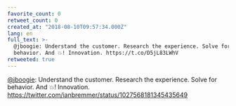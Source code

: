 ```yaml
---
favorite_count: 0
retweet_count: 0
created_at: "2018-08-10T09:57:34.000Z"
lang: en
full_text: >-
  @jboogie: Understand the customer. Research the experience. Solve for
  behavior. And 💥! Innovation. https://t.co/D5jL83LWhV
retweeted: true
---
```


[@jboogie](https://twitter.com/jboogie): Understand the customer. Research the
experience. Solve for behavior. And 💥! Innovation.
<https://twitter.com/ianbremmer/status/1027568181345435649>
